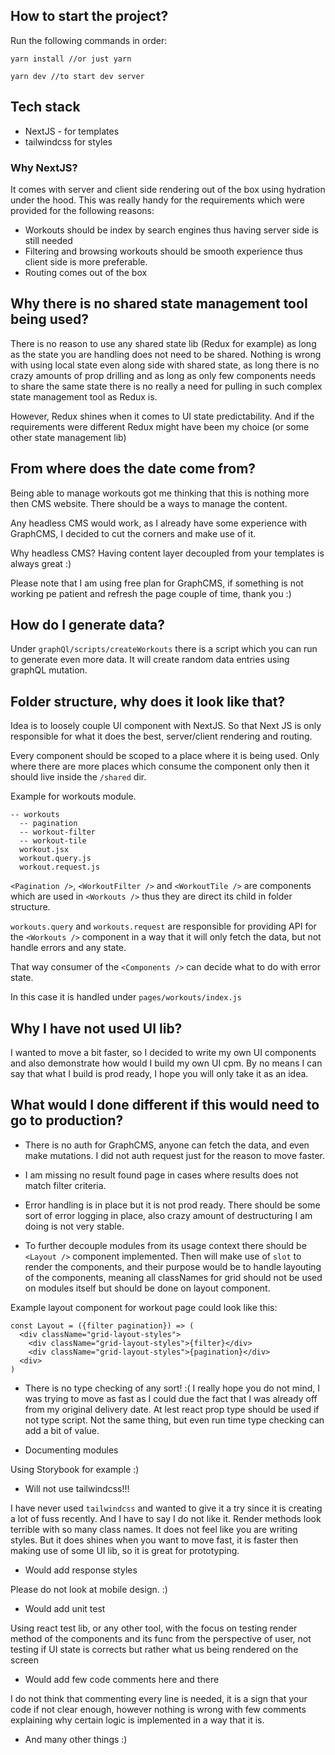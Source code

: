 ## How to start the project?
Run the following commands in order:
```
yarn install //or just yarn
```
```
yarn dev //to start dev server
```
## Tech stack
- NextJS - for templates
- tailwindcss for styles

### Why NextJS?

It comes with server and client side rendering out of the box using hydration under the hood. This was really handy for the requirements which were provided for the following reasons:

- Workouts should be index by search engines thus having server side is still needed
- Filtering and browsing workouts should be smooth experience thus client side is more preferable.
- Routing comes out of the box

## Why there is no shared state management tool being used?
There is no reason to use any shared state lib (Redux for example) as long as the state you are handling does not need to be shared. Nothing is wrong with using local state even along side with shared state, as long there is no crazy amounts of prop drilling and as long as only few components needs to share the same state there is no really a need for pulling in such complex state management tool as Redux is. 

However, Redux shines when it comes to UI state predictability. And if the requirements were different Redux might have been my choice (or some other state management lib)

## From where does the date come from?

Being able to manage workouts got me thinking that this is nothing more then CMS website. There should be a ways to manage the content.

Any headless CMS would work, as I already have some experience with GraphCMS, I decided to cut the corners and make use of it.

Why headless CMS? Having content layer decoupled from your templates is always great :)

Please note that I am using free plan for GraphCMS, if something is not working pe patient and refresh the page couple of time, thank you :)

## How do I generate data?
Under `graphQl/scripts/createWorkouts` there is a script which you can run to generate even more data. It will create random data entries using graphQL mutation.

## Folder structure, why does it look like that?
Idea is to loosely couple UI component with NextJS. So that Next JS is only responsible for what it does the best, server/client rendering and routing.

Every component should be scoped to a place where it is being used. Only where there are more places which consume the component only then it should live inside the `/shared` dir.

Example for workouts module.

```
-- workouts
  -- pagination
  -- workout-filter
  -- workout-tile
  workout.jsx
  workout.query.js
  workout.request.js
```

`<Pagination />`, `<WorkoutFilter />` and `<WorkoutTile />` are components which are used in `<Workouts />` thus they are direct its child in folder structure.

`workouts.query` and `workouts.request` are responsible for providing API for the `<Workouts />` component in a way that it will only fetch the data, but not handle errors and any state.

That way consumer of the `<Components />` can decide what to do with error state.

In this case it is handled under `pages/workouts/index.js`


## Why I have not used UI lib?
I wanted to move a bit faster, so I decided to write my own UI components and also demonstrate how would I build my own UI cpm. By no means I can say that what I build is prod ready, I hope you will only take it as an idea.

## What would I done different if this would need to go to production?

- There is no auth for GraphCMS, anyone can fetch the data, and even make mutations. I did not auth request just for the reason to move faster.

- I am missing no result found page in cases where results does not match filter criteria.

- Error handling is in place but it is not prod ready. There should be some sort of error logging in place, also crazy amount of destructuring I am doing is not very stable. 

- To further decouple modules from its usage context there should be `<Layout />` component implemented. Then will make use of `slot` to render the components, and their purpose would be to handle layouting of the components, meaning all classNames for grid should not be used on modules itself but should be done on layout component.

Example layout component for workout page could look like this:

```
const Layout = ({filter pagination}) => (
  <div className="grid-layout-styles">
    <div className="grid-layout-styles">{filter}</div>
    <div className="grid-layout-styles">{pagination}</div>
  <div>
)
```

- There is no type checking of any sort! :(
  I really hope you do not mind, I was trying to move as fast as I could due the fact that I was already off from my original delivery date. At lest react prop type should be used if not type script. Not the same thing, but even run time type checking can add a bit of value.

- Documenting modules

Using Storybook for example :)

- Will not use tailwindcss!!!

I have never used `tailwindcss` and wanted to give it a try since it is creating a lot of fuss recently. And I have to say I do not like it. Render methods look terrible with so many class names. It does not feel like you are writing styles. But it does shines when you want to move fast, it is faster then making use of some UI lib, so it is great for prototyping.

- Would add response styles

Please do not look at mobile design. :)
- Would add unit test

Using react test lib, or any other tool, with the focus on testing render method of the components and its func from the perspective of user, not testing if UI state is corrects but rather what us being rendered on the screen

- Would add few code comments here and there

I do not think that commenting every line is needed, it is a sign that your code if not clear enough, however nothing is wrong with few comments explaining why certain logic is implemented in a way that it is.

- And many other things :)
